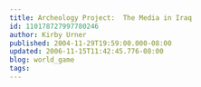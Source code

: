 ```yaml
---
title: Archeology Project:  The Media in Iraq
id: 110178727997780246
author: Kirby Urner
published: 2004-11-29T19:59:00.000-08:00
updated: 2006-11-15T11:42:45.776-08:00
blog: world_game
tags: 
---
```


